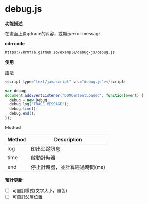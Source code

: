 # debug.js

**功能描述**

在畫面上顯示trace的內容，或顯示error message

**cdn code**
```
https://krmfla.github.io/example/debug-js/debug.js
```

**使用**

語法
```javascript
<script type="text/javascript" src="debug.js"></script>

var debug;
document.addEventListener("DOMContentLoaded", function(event) {
  debug = new Debug;
  debug.log("TRACE MESSAGE");
  debug.time();
  debug.end();
});
```

Method

Method | Description
------ | ---
log    | 印出追蹤訊息
time   | 啟動計時器
end    | 停止計時器，並計算經過時間(ms)

**預計更新**
- [ ] 可自訂樣式(文字大小，顏色)
- [ ] 可自訂父層位置

